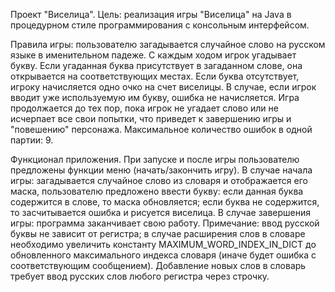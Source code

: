 Проект "Виселица".
Цель: реализация игры "Виселица" на Java в процедурном стиле программирования с консольным интерфейсом.

Правила игры: пользователю загадывается случайное слово на русском языке в именительном падеже. С каждым ходом игрок угадывает букву. Если угаданная буква присутствует в загаданном слове, она открывается на соответствующих местах. Если буква отсутствует, игроку начисляется одно очко на счет виселицы. В случае, если игрок вводит уже используемую им букву, ошибка не начисляется.
Игра продолжается до тех пор, пока игрок не угадает слово или не исчерпает все свои попытки, что приведет к завершению игры и "повешению" персонажа.
Максимальное количество ошибок в одной партии: 9.

Функционал приложения.
При запуске и после игры пользователю предложены функции меню (начать/закончить игру).
В случае начала игры: загадывается случайное слово из словаря и отображается его маска, пользователю предложено ввести букву: если данная буква содержится в слове, то маска обновляется; если буква не содержится, то засчитывается ошибка и рисуется виселица.
В случае завершения игры: программа заканчивает свою работу.
Примечание: ввод русской буквы не зависит от регистра; в случае расширения слов в словаре необходимо увеличить константу MAXIMUM_WORD_INDEX_IN_DICT до обновленного максимального индекса словаря (иначе будет ошибка с соответствующим сообщением). Добавление новых слов в словарь требует ввод русских слов любого регистра через строчку.
